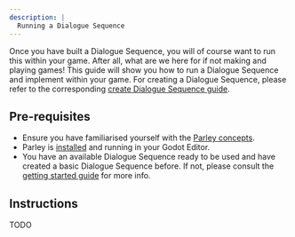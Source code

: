 ```yaml
---
description: |
  Running a Dialogue Sequence
---
```


Once you have built a Dialogue Sequence, you will of course want to run this
within your game. After all, what are we here for if not making and playing
games! This guide will show you how to run a Dialogue Sequence and implement
within your game. For creating a Dialogue Sequence, please refer to the
corresponding [create Dialogue Sequence guide](./create-dialogue-sequence.md).

## Pre-requisites

- Ensure you have familiarised yourself with the
  [Parley concepts](../concepts/index.md).
- Parley is [installed](./installation.md) and running in your Godot Editor.
- You have an available Dialogue Sequence ready to be used and have created a
  basic Dialogue Sequence before. If not, please consult the
  [getting started guide](./create-dialogue-sequence.md) for more info.

## Instructions

TODO
